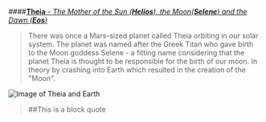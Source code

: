 ####[__Theia__ - *The Mother of the Sun (**Helios**), the Moon(**Selene**) and the Dawn (**Eos**)*](http://www.greek-gods.org/titans/theia.php)

><p>There was once a Mars-sized planet called Theia orbiting in our solar system. The planet was named after the Greek Titan who gave birth to the Moon goddess Selene - a fitting name considering that the planet Theia is thought to be responsible for the birth of our moon. In theory by crashing into Earth which resulted in the creation of the "Moon".</p>

![Image of Theia and Earth](http://vignette2.wikia.nocookie.net/speculativeevolution/images/8/8b/Planet_Sizes_%28Silent_Skies%29.png/revision/latest/scale-to-width-down/640?cb=20130730074324)

> ##This is a block quote
